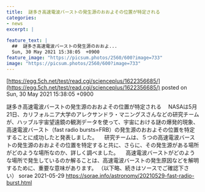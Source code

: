 ```yaml
---
title:  謎多き高速電波バーストの発生源のおおよその位置が特定される  
categories:
- news
excerpt: |
  
feature_text: |
  ##  謎多き高速電波バーストの発生源のおおよ...
  Sun, 30 May 2021 15:38:05  +0900
feature_image: "https://picsum.photos/2560/600?image=733"
image: "https://picsum.photos/2560/600?image=733"
---
```


[https://egg.5ch.net/test/read.cgi/scienceplus/1622356685/](https://egg.5ch.net/test/read.cgi/scienceplus/1622356685/)
posted on Sun, 30 May 2021 15:38:05  +0900

<!--more-->

謎多き高速電波バーストの発生源のおおよその位置が特定される 　NASAは5月21日、カリフォルニア大学のアレクサンドラ・マニングスさんなどの研究チームが、ハッブル宇宙望遠鏡の観測データを使って、宇宙における謎の爆発的現象、高速電波バースト（fast radio bursts=FRB）の発生源のおおよその位置を特定することに成功したと発表しました。 　研究チームは、５つの高速電波バーストの発生源のおおよその位置を特定すると共に、さらに、その発生源がある場所がどのような場所なのか、詳しく調べました。 　高速電波バーストがどのような場所で発生しているのか解ることは、高速電波バーストの発生原因などを解明するために、重要な意味があります。 （以下略、続きはソースでご確認下さい） sorae 2021-05-29 https://sorae.info/astronomy/20210529-fast-radio-burst.html
